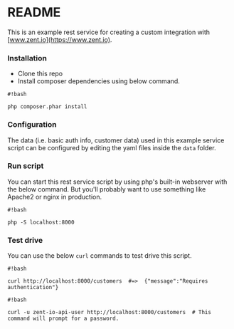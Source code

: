 # README #

This is an example rest service for creating a custom integration with [www.zent.io](https://www.zent.io).

### Installation ###

* Clone this repo
* Install composer dependencies using below command.
```
#!bash

php composer.phar install
```

### Configuration ###
The data (i.e. basic auth info, customer data) used in this example service script can be configured by editing the yaml files inside the `data` folder.

### Run script ###

You can start this rest service script by using php's built-in webserver with the below command. But you'll probably want to use something like Apache2 or nginx in production.

```
#!bash

php -S localhost:8000
```

### Test drive ###

You can use the below `curl` commands to test drive this script.


```
#!bash

curl http://localhost:8000/customers  #=>  {"message":"Requires authentication"}
```

```
#!bash

curl -u zent-io-api-user http://localhost:8000/customers  # This command will prompt for a password.

```
